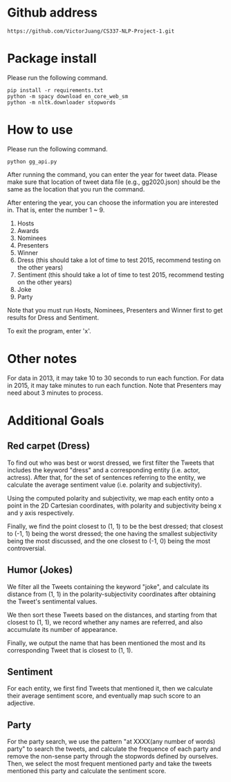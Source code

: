 # Github address
```
https://github.com/VictorJuang/CS337-NLP-Project-1.git
```

# Package install

Please run the following command.
```
pip install -r requirements.txt
python -m spacy download en_core_web_sm
python -m nltk.downloader stopwords
```

# How to use

Please run the following command.
```
python gg_api.py
```
After running the command, you can enter the year for tweet data. Please make sure that location of tweet data file (e.g., gg2020.json) should be the same as the location that you run the command.

After entering the year, you can choose the information you are interested in. That is, enter the number 1 ~ 9. 
1. Hosts
2. Awards
3. Nominees
4. Presenters
5. Winner
6. Dress (this should take a lot of time to test 2015, recommend testing on the other years)
7. Sentiment (this should take a lot of time to test 2015, recommend testing on the other years)
8. Joke
9. Party

Note that you must run Hosts, Nominees, Presenters and Winner first to get results for Dress and Sentiment.

To exit the program, enter 'x'.

# Other notes

For data in 2013, it may take 10 to 30 seconds to run each function. For data in 2015, it may take minutes to run each function. Note that Presenters may need about 3 minutes to process.


# Additional Goals
## Red carpet (Dress)

To find out who was best or worst dressed, we first filter the Tweets that includes the keyword "dress" and a corresponding entity (i.e. actor, actress). After that, for the set of sentences referring to the entity, we calculate the average sentiment value (i.e. polarity and subjectivity).

Using the computed polarity and subjectivity, we map each entity onto a point in the 2D Cartesian coordinates, with polarity and subjectivity being x and y axis respectively.

Finally, we find the point closest to (1, 1) to be the best dressed; that closest to (-1, 1) being the worst dressed; the one having the smallest subjectivity being the most discussed, and the one closest to (-1, 0) being the most controversial.

## Humor (Jokes)

We filter all the Tweets containing the keyword "joke", and calculate its distance from (1, 1) in the polarity-subjectivity coordinates after obtaining the Tweet's sentimental values.

We then sort these Tweets based on the distances, and starting from that closest to (1, 1), we record whether any names are referred, and also accumulate its number of appearance.

Finally, we output the name that has been mentioned the most and its corresponding Tweet that is closest to (1, 1).

## Sentiment

For each entity, we first find Tweets that mentioned it, then we calculate their average sentiment score, and eventually map such score to an adjective.

## Party

For the party search, we use the pattern "at XXXX(any number of words) party" to search the tweets, and calculate the frequence of each party and remove the non-sense party through the stopwords defined by ourselves. Then, we select the most frequent mentioned party and take the tweets mentioned this party and calculate the sentiment score.
